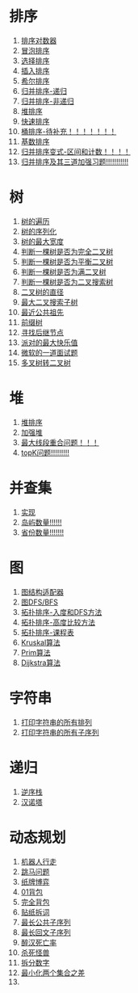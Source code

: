 


# 排序
1. [排序对数器](header/sortTester.h)
2. [冒泡排序](header/bubbleSort.h)
3. [选择排序](header/selectSort.h)
4. [插入排序](header/insertSort.h)
5. [希尔排序](header/shellSort.h)
6. [归并排序-递归](header/mergeSort_re.h)
7. [归并排序-非递归](header/mergeSort_nore.h)
8. [堆排序](header/heapSort.h)
9. [快速排序](header/quickSort.h)
10. [桶排序-待补充！！！！！！！]()
11. [基数排序](header/radixSort.h)
12. [归并排序变式-区间和计数！！！！]()
13. [归并排序及其三道加强习题!!!!!!!!!!!]()


# 树
1. [树的遍历](header/binaryTree.h)
2. [树的序列化](header/binaryTree.h)
3. [树的最大宽度](source/treeMaxWidth.cpp)
4. [判断一棵树是否为完全二叉树](source/judgeCompBiTree.cpp)
5. [判断一棵树是否为平衡二叉树](source/judgeAVL.cpp)
6. [判断一棵树是否为满二叉树](source/judgeFullTree.cpp)
7. [判断一棵树是否为二叉搜索树](source/judgeBST.cpp)
8. [二叉树的直径](source/maxRoute.cpp) 
9. [最大二叉搜索子树](source/maxRoute.cpp)
10. [最近公共祖先](source/lowestCommonAncestor.cpp)
11. [前缀树](source/trieTree.cpp)
12. [寻找后继节点](source/FindNextTreeNode.cpp)
13. [派对的最大快乐值](source/maxHappyVal.cpp)
14. [微软的一道面试题](source/printCrease.cpp)
15. [多叉树转二叉树](source/printCrease.cpp)

# 堆
1. [堆排序](header/heapSort.h)
2. [加强堆](header/heapEnhanced.h)
3. [最大线段重合问题！！！]()
4. [topK问题!!!!!!!!!]()

# 并查集
1. [实现](header/UnionFind.h)
2. [岛屿数量!!!!!!](source/islandNum.cpp)
3. [省份数量!!!!!!!](source/provinceNum.cpp)

# 图
1. [图结构适配器](source/graph.cpp)
2. [图DFS/BFS](source/graph.cpp)
3. [拓扑排序-入度和DFS方法](source/topologySort.cpp)
4. [拓扑排序-高度比较方法](source/topologySort1.cpp)
5. [拓扑排序-课程表](source/classSchedule.cpp)
6. [Kruskal算法](source/kruskal.cpp)
7. [Prim算法](source/prim.cpp)
8. [Dijkstra算法](source/Dijkstra.cpp)

# 字符串
1. [打印字符串的所有排列](source/strAllPermutation.cpp)
2. [打印字符串的所有子序列](source/printAllSubSequence.cpp) 

# 递归
1. [逆序栈](source/reverseStack.cpp)
2. [汉诺塔](source/hanoi.cpp)

# 动态规划
1. [机器人行走](source/robotWalk.cpp)
2. [跳马问题](source/horseWalk.cpp)
3. [纸牌博弈](source/cardGame.cpp)
4. [01背包](source/knapsack01.cpp)
5. [完全背包](source/knapsackUnlimited.cpp)
5. [贴纸拆词](source/StickersToSpellWord.cpp)
6. [最长公共子序列](source/LongestCommonSubsequence.cpp)
7. [最长回文子序列](source/palindromeSubsequence.cpp)
8. [醉汉死亡率](source/dieOdds.cpp)
9. [杀死怪兽](source/killMonster.cpp)
10. [拆分数字](source/splitNumber.cpp)
11. [最小化两个集合之差](source/splitNumClosed.cpp)
13. []()